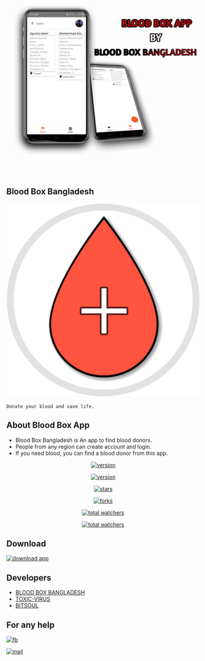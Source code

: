 <img src=".assets/demo.png" alt="Demo">
<h2>Blood Box Bangladesh</h2>
<img src=".assets/logo.png" alt="logo">

````
Donate your blood and save life.
````
## About Blood Box App
  * Blood Box Bangladesh is An app to find blood donors.
  * People from any region can create account and login.
  * If you need blood, you can find a blood donor from this app.
  
<p align="center"><a href="https://www.github.com/ITZAKX21"><img src="https://img.shields.io/github/followers/itzakx21?logo=GITHUB&style=for-the-badge" alt="version" ></a></p>
 

<p align="center"><a href="https://www.github.com/ITZAKX21/blood-box"><img src="https://img.shields.io/badge/Version-v1.0-dark?style=for-the-badge" alt="version" ></a></p>
 
<p align="center"><a href="https://www.github.com/ITZAKX21/blood-box"><img src="https://img.shields.io/github/stars/itzakx21/blood-box?logo=GITHUB&style=for-the-badge" alt="stars" ></a></p>
 
<p align="center"><a href="https://github.com/ITZAKX21/blood-box/fork"><img src="https://img.shields.io/github/forks/itzakx21/blood-box?logo=GITHUB&style=for-the-badge" alt="forks" ></a></p>
 
<P align="center"><a href="https://www.github.com/ITZAKX21/blood-box"><img src="https://img.shields.io/github/watchers/itzakx21/blood-box?color=red&logo=github&style=for-the-badge" alt="total watchers" ></a></p>

<P align="center"><a href="https://www.github.com/ITZAKX21/blood-box"><img src="https://img.shields.io/github/license/itzakx21/blood-box?logo=license&style=for-the-badge" alt="total watchers" ></a></p>

## Download
<a href="https://www.github.com/ITZAKX21/blood-box"><img src="https://img.shields.io/badge/DOWNLOAD-v1.0-dark?style=for-the-badge" alt="download app" ></a>

## Developers
  * <a href="https://www.facebook.com/blood.box.bd">BLOOD BOX BANGLADESH</a>
  * <a href="https://www.facebook.com/toxicvirus21">TOXIC-VIRUS</a><br>
  * <a href="https://www.facebook.com/bitsoulapp/">BITSOUL</a><br>
  

## For any help
  <a href="https://www.facebook.com/blood.box.bd"><img src="https://img.shields.io/badge/Facebook-1877F2?style=for-the-badge&logo=facebook&logoColor=white" alt="fb" ></a>

<a href="mailto: bloodboxbangladesh@gmail.com"><img src="https://img.shields.io/badge/Gmail-D14836?style=for-the-badge&logo=gmail&logoColor=white" alt="mail" ></a>
